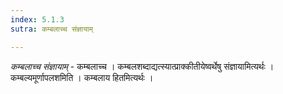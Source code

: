 ```yaml
---
index: 5.1.3
sutra: कम्बलाच्च संज्ञायाम्

---
```

_कम्बलाच्च संज्ञायाम्_ - कम्बलाच्च । कम्बलशब्दाद्यत्स्यात्प्राक्कीतीयेष्वर्थेषु संज्ञायामित्यर्थः । कम्बल्यमूर्णापलशमिति । कम्बलाय हितमित्यर्थः । 